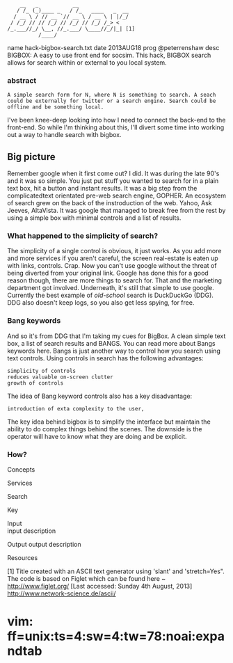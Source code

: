         __   _           __
       / /_ (_)____ _   / /_   ____   _  __  
      / __ \ / // __ `// __ \ / __ \ | |/_/
     / /_/ // // /_/ // /_/ // /_/ /_> <
    /_.___//_/ \__, //_.___/ \____//_/|_| [1]
              /____/


  name hack-bigbox-search.txt
  date 2013AUG18
  prog @peterrenshaw
  desc BIGBOX: A easy to use front end for socsim. This 
       hack, BIGBOX search allows for search within or 
	   external to you local system.


### abstract

    A simple search form for N, where N is something to search. A seach
	could be externally for twitter or a search engine. Search could be
	offline and be something local. 	
	

I've been knee-deep looking into how I need to connect the back-end to the 
front-end. So while I'm thinking about this, I'll divert some time into 
working out a way to handle search with bigbox.


## Big picture

  Remember google when it first come out? I did. It was during the late 90's
and it was so simple. You just put stuff you wanted to search for in a plain 
text box, hit a button and instant results. It was a big step from the 
complicatedtext orientated pre-web search engine, GOPHER. An ecosystem of 
search grew on the back of the instroduction of the web. Yahoo, Ask Jeeves, 
AltaVista. It was google that managed to break free from the rest by using 
a simple box with minimal controls and a list of results.


### What happened to the simplicity of search?

  The simplicity of a single control is obvious, it just works. As you add
more and more services if you aren't careful, the screen real-estate is eaten
up with links, controls. Crap.  Now you can't use google without the threat 
of being diverted from your original link. Google has done this for a good 
reason though, there are more things to search for. That and the marketing 
department got involved. Underneath, it's still that simple to use google.
Currently the best example of *old-school* search is DuckDuckGo (DDG). DDG 
also doesn't keep logs, so you also get less spying, for free.


### Bang keywords 

  And so it's from DDG that I'm taking my cues for BigBox. A clean simple
text box, a list of search results and BANGS. You can read more about Bangs 
keywords here. Bangs is just another way to control how you search using 
text controls. Using controls in search has the following advantages:

    simplicity of controls
    reduces valuable on-screen clutter
    growth of controls
    
The idea of Bang keyword controls also has a key disadvantage:

    introduction of exta complexity to the user,

The key idea behind bigbox is to simplify the interface but maintain the
ability to do complex things behind the scenes. The downside is the 
operator will have to know what they are doing and be explicit.


### How?




Concepts

Services

Search

Key

Input  
    input description

Output
    output description
    




Resources

[1] Title created with an ASCII text generator using 'slant' and 
'stretch=Yes". The code is based on Figlet which can be found 
here ~ <http://www.figlet.org/>
[Last accessed: Sunday 4th August, 2013]
<http://www.network-science.de/ascii/>


# vim: ff=unix:ts=4:sw=4:tw=78:noai:expandtab


